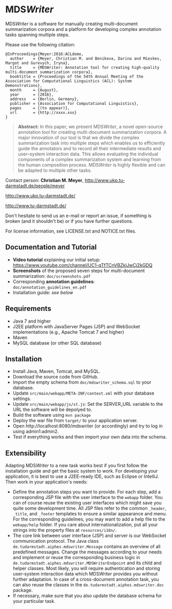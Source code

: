 # MDS<i>Writer</i>

MDS<i>Writer</i> is a software for manually creating multi-document summarization corpora and a platform for developing complex annotation tasks spanning multiple steps. 

Please use the following citation:

```
@InProceedings{Meyer:2016:ACLdemo,
  author    = {Meyer, Christian M. and Benikova, Darina and Mieskes, Margot and Gurevych, Iryna},
  title     = {MDSWriter: Annotation tool for creating high-quality multi-document summarization corpora},
  booktitle = {Proceedings of the 54th Annual Meeting of the Association for Computational Linguistics (ACL): System Demonstrations},
  month     = {August},
  year      = {2016},
  address   = {Berlin, Germany},
  publisher = {Association for Computational Linguistics},
  pages     = {(to appear)},
  url       = {http://xxxx.xxx}
}
```

> **Abstract:** In this paper, we present MDS<i>Writer</i>, a novel open-source annotation tool for creating multi-document summarization corpora. A major innovation of our tool is that we divide the complex summarization task into multiple steps which enables us to efficiently guide the annotators and to record all their intermediate results and user–system interaction data. This allows evaluating the individual components of a complex summarization system and learning from the human composition process. MDS<i>Writer</i> is highly flexible and can be adapted to multiple other tasks.


Contact person: **Christian M. Meyer**, http://www.ukp.tu-darmstadt.de/people/meyer

http://www.ukp.tu-darmstadt.de/

http://www.tu-darmstadt.de/

Don't hesitate to send us an e-mail or report an issue, if something is broken (and it shouldn't be) or if you have further questions.

For license information, see LICENSE.txt and NOTICE.txt files.


## Documentation and Tutorial

* **Video tutorial** explaining our initial setup: https://www.youtube.com/channel/UC1-qTfTCnVBZklJwCj2kGDQ
* **Screenshots** of the proposed seven steps for multi-document summarization: `doc/screenshots.pdf`
* Corresponding **annotation guidelines**: `doc/annotation_guidelines_en.pdf`
* Installation guide: _see below_


## Requirements

* Java 7 and higher
* J2EE platform with JavaServer Pages (JSP) and WebSocket implementations (e.g., Apache Tomcat 7 and higher)
* Maven
* MySQL database (or other SQL database)


## Installation

* Install Java, Maven, Tomcat, and MySQL.
* Download the source code from GitHub.
* Import the empty schema from `doc/mdswriter_schema.sql` to your database.
* Update `src/main/webapp/META-INF/context.xml` with your database settings.
* Update `src/main/webapp/js/st.js`: Set the SERVER_URL variable to the URL the software will be depolyed to.
* Build the software using `mvn package`
* Deploy the war file from `target/` to your application server.
* Open http://localhost:8080/mdswriter (or accordingly) and try to log in using admin1:admin2.
* Test if everything works and then import your own data into the schema.


## Extensibility

Adapting MDS<i>Writer</i> to a new task works best if you first follow the installation guide and get the basic system to work. For developing your application, it is best to use a J2EE-ready IDE, such as Eclipse or IntelliJ. Then work in your application's needs:
* Define the annotation steps you want to provide. For each step, add a corresponding JSP file with the user interface to the `webapp` folder. You can of course reuse the existing user interfaces which might save you quite some development time. All JSP files refer to the common `_header`, `_title`, and `_footer` templates to ensure a similar appearance and menu. For the corresponding guidelines, you may want to add a help file to the `webapp/help` folder. If you care about internationalization, put all your strings into the property files at `resources/i18n/`.
* The core link between user interface (JSP) and server is our WebSocket communication protocol. The Java class `de.tudarmstadt.aiphes.mdswriter.Message` contains an overview of all predefined messages. Change the messages according to your needs and implement or reuse the corresponding business logic in `de.tudarmstadt.aiphes.mdswriter.MDSWriterEndpoint` and its child and helper classes. Most likely, you will require authentication and storing user-system interaction data which MDS<i>Writer</i> provides you without further adaptation. In case of a cross-document annotation task, you can also reuse the classes in the `de.tudarmstadt.aiphes.mdswriter.doc` package.
* If necessary, make sure that you also update the database schema for your particular task.
